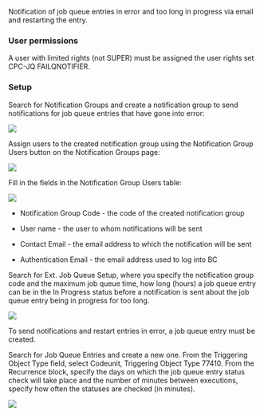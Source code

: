 Notification of job queue entries in error and too long in progress via email and restarting the entry.

### User permissions

A user with limited rights (not SUPER) must be assigned the user rights set CPC-JQ FAILQNOTIFIER.

### Setup

Search for Notification Groups and create a notification group to send notifications for job queue entries that have gone into error:

![][1]

Assign users to the created notification group using the Notification Group Users button on the Notification Groups page:

![][2]

Fill in the fields in the Notification Group Users table:

![][3]

- Notification Group Code - the code of the created notification group

- User name - the user to whom notifications will be sent

- Contact Email - the email address to which the notification will be sent

- Authentication Email - the email address used to log into BC

Search for Ext. Job Queue Setup, where you specify the notification group code and the maximum job queue time, how long (hours) a job queue entry can be in the In Progress status before a notification is sent about the job queue entry being in progress for too long.

![][4]

To send notifications and restart entries in error, a job queue entry must be created.

Search for Job Queue Entries and create a new one. From the Triggering Object Type field, select Codeunit, Triggering Object Type 77410. From the Recurrence block, specify the days on which the job queue entry status check will take place and the number of minutes between executions, specify how often the statuses are checked (in minutes).

![][5]

  [1]: ./media/image1eng.png
  [2]: ./media/image2eng.png
  [3]: ./media/image3eng.png
  [4]: ./media/image4eng.png
  [5]: ./media/image5eng.png
